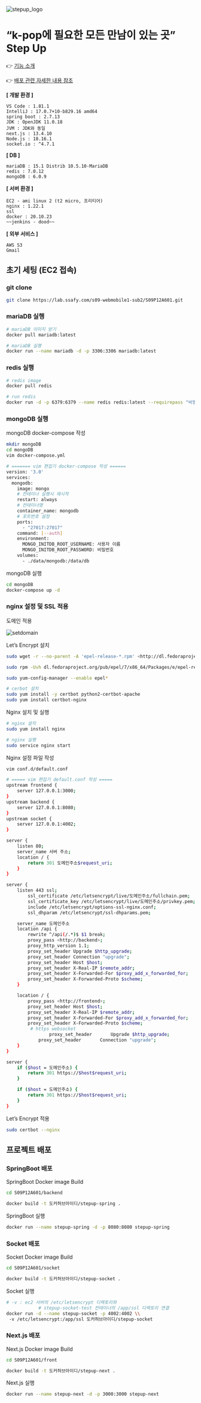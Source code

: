 ![stepup_logo](./readmeimgs/stepup_logo.png)



# “k-pop에 필요한 모든 만남이 있는 곳” Step Up 



👉 [기능 소개](https://cypress-nigella-d2a.notion.site/2971539abcde4505973e4a14e6458b61?pvs=4)

👉 [배포 관련 자세한 내용 참조](https://www.notion.so/36653d0fff1a40d2aac3d80beed99200?pvs=21)



**[ 개발 환경 ]**

```
VS Code : 1.81.1
IntelliJ : 17.0.7+10-b829.16 amd64
spring boot : 2.7.13
JDK : OpenJDK 11.0.18
JVM : JDK와 동일
next.js : 13.4.10
Node.js : 18.16.1
socket.io : ^4.7.1
```

**[ DB ]**

```
mariaDB : 15.1 Distrib 10.5.10-MariaDB
redis : 7.0.12
mongoDB : 6.0.9
```

**[ 서버 환경 ]**

```
EC2 - ami linux 2 (t2 micro, 프리티어)
nginx : 1.22.1
ssl
docker : 20.10.23
~~jenkins - dood~~
```

**[ 외부 서비스 ]**

```
AWS S3
Gmail
```





## 초기 세팅 (EC2 접속)

### git clone

```bash
git clone https://lab.ssafy.com/s09-webmobile1-sub2/S09P12A601.git
```



### mariaDB 실행

```bash
# mariaDB 이미지 받기
docker pull mariadb:latest

# mariaDB 실행
docker run --name mariadb -d -p 3306:3306 mariadb:latest
```



### redis 실행

```bash
# redis image
docker pull redis

# run redis
docker run -d -p 6379:6379 --name redis redis:latest --requirepass "비밀번호"
```



### mongoDB 실행

mongoDB docker-compose 작성

```bash
mkdir mongoDB
cd mongoDB
vim docker-compose.yml

# ======= vim 편집기 docker-compose 작성 ======
version: '3.0'
services:
  mongodb:
    image: mongo
    # 컨테이너 실행시 재시작
    restart: always
    # 컨테이너명
    container_name: mongodb
    # 포트번호 설정
    ports:
      - "27017:27017"
    command: [--auth]
    environment:
      MONGO_INITDB_ROOT_USERNAME: 사용자 이름
      MONGO_INITDB_ROOT_PASSWORD: 비밀번호
    volumes:
      - ./data/mongodb:/data/db
```

mongoDB 실행

```bash
cd mongoDB
docker-compose up -d
```



### nginx 설정 및 SSL 적용

도메인 적용

![setdomain](readmeimgs/setdomain.png)

Let’s Encrypt 설치

```bash
sudo wget -r --no-parent -A 'epel-release-*.rpm' <http://dl.fedoraproject.org/pub/epel/7/x86_64/Packages/e/>

sudo rpm -Uvh dl.fedoraproject.org/pub/epel/7/x86_64/Packages/e/epel-release-*.rpm

sudo yum-config-manager --enable epel*

# cerbot 설치
sudo yum install -y certbot python2-certbot-apache
sudo yum install certbot-nginx
```

Nginx 설치 및 실행

```bash
# nginx 설치
sudo yum install nginx

# nginx 실행
sudo service nginx start
```

Nginx 설정 파일 작성

```bash
vim conf.d/default.conf

# ===== vim 편집기 default.conf 작성 =====
upstream frontend {
	server 127.0.0.1:3000;
}
upstream backend {
	server 127.0.0.1:8080;
}
upstream socket {
	server 127.0.0.1:4002;
}

server {
	listen 80;
	server_name 서버 주소;
	location / {
		return 301 도메인주소$request_uri;
	}
}

server {
	listen 443 ssl;
    	ssl_certificate /etc/letsencrypt/live/도메인주소/fullchain.pem;
	   	ssl_certificate_key /etc/letsencrypt/live/도메인주소/privkey.pem;
    	include /etc/letsencrypt/options-ssl-nginx.conf;
    	ssl_dhparam /etc/letsencrypt/ssl-dhparams.pem;

	server_name 도메인주소
	location /api {
		rewrite ^/api(/.*)$ $1 break;
		proxy_pass <http://backend>;
		proxy_http_version 1.1;
		proxy_set_header Upgrade $http_upgrade;
		proxy_set_header Connection "upgrade";
		proxy_set_header Host $host;
		proxy_set_header X-Real-IP $remote_addr;
		proxy_set_header X-Forwarded-For $proxy_add_x_forwarded_for;
		proxy_set_header X-Forwarded-Proto $scheme;
	}

	location / {
		proxy_pass <http://frontend>;
		proxy_set_header Host $host;
		proxy_set_header X-Real-IP $remote_addr;
		proxy_set_header X-Forwarded-For $proxy_add_x_forwarded_for;
		proxy_set_header X-Forwarded-Proto $scheme;
		 # https websocket
            	proxy_set_header       Upgrade $http_upgrade;
           	proxy_set_header       Connection "upgrade";        	
	}
}

server {
    if ($host = 도메인주소) { 
        return 301 https://$host$request_uri;
    }

    if ($host = 도메인주소) {
        return 301 https://$host$request_uri;
    }
}
```

Let’s Encrypt 적용

```bash
sudo certbot --nginx
```



## 프로젝트 배포

### SpringBoot 배포

SpringBoot Docker image Build

```bash
cd S09P12A601/backend

docker build -t 도커허브아이디/stepup-spring .
```

SpringBoot 실행

```bash
docker run --name stepup-spring -d -p 8080:8080 stepup-spring
```



### Socket 배포

Socket Docker image Build

```bash
cd S09P12A601/socket

docker build -t 도커허브아이디/stepup-socket .
```

Socket 실행

```bash
# -v : ec2 서버의 /etc/letsencrypt 디렉토리와 
			# stepup-socket-test 컨테이너의 /app/ssl 디렉토리 연결
docker run -d --name stepup-socket -p 4002:4002 \\
 -v /etc/letsencrypt:/app/ssl 도커허브아이디/stepup-socket
```



### Next.js 배포

Next.js Docker image Build

```bash
cd S09P12A601/front

docker build -t 도커허브아이디/stepup-next .
```

Next.js 실행

```bash
docker run --name stepup-next -d -p 3000:3000 stepup-next
```



